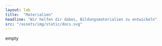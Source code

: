 ```yaml
---
layout: lab
title:  "Materialien"
headline: "Wir helfen dir dabei, Bildungsmaterialien zu entwickeln"
src: "/assets/img/static/docs.svg"
---
```

empty